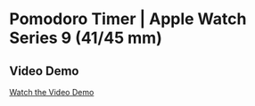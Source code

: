 # Pomodoro Timer | Apple Watch Series 9 (41/45 mm)

## Video Demo

[Watch the Video Demo](https://youtu.be/qclilJ7rQZ0)
